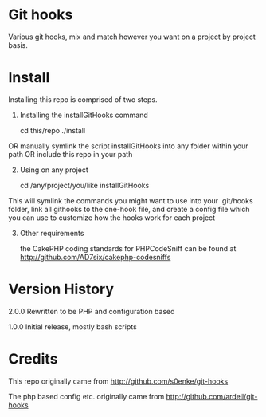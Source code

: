 Git hooks
=========

Various git hooks, mix and match however you want on a project by project basis.

# Install

Installing this repo is comprised of two steps.

1) Installing the installGitHooks command

	cd this/repo
	./install

OR manually symlink the script installGitHooks into any folder within your path
OR include this repo in your path

2) Using on any project

	cd /any/project/you/like
	installGitHooks

This will symlink the commands you might want to use into your .git/hooks folder, link all githooks to the one-hook file, and create a config file which you can use to customize how the hooks work
for each project

3) Other requirements

	the CakePHP coding standards for PHPCodeSniff can be found at http://github.com/AD7six/cakephp-codesniffs

# Version History


2.0.0	Rewritten to be PHP and configuration based

1.0.0	Initial release, mostly bash scripts

# Credits

This repo originally came from http://github.com/s0enke/git-hooks

The php based config etc. originally came from http://github.com/ardell/git-hooks

